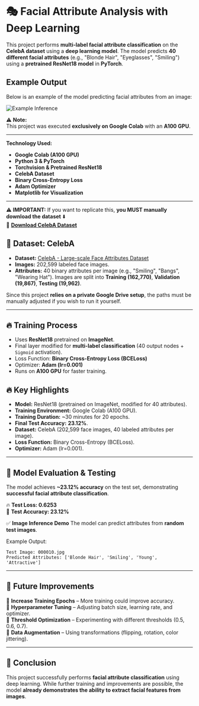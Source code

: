 
# 🎭 Facial Attribute Analysis with Deep Learning  


This project performs **multi-label facial attribute classification** on the **CelebA dataset** using a **deep learning model**. The model predicts **40 different facial attributes** (e.g., "Blonde Hair", "Eyeglasses", "Smiling") using a **pretrained ResNet18 model** in **PyTorch**.

## Example Output

Below is an example of the model predicting facial attributes from an image:

![Example Inference](https://github.com/user-attachments/assets/7139ed2c-4e43-4c53-b49c-1ed6616bddda)


⚠️ **Note:**  
This project was executed **exclusively on Google Colab** with an **A100 GPU**.  

---


**Technology Used:**  
- **Google Colab (A100 GPU)**
- **Python 3 & PyTorch**
- **Torchvision & Pretrained ResNet18**
- **CelebA Dataset**
- **Binary Cross-Entropy Loss**
- **Adam Optimizer**
- **Matplotlib for Visualization**


---
⚠️ **IMPORTANT:** If you want to replicate this, **you MUST manually download the dataset** ⬇️  
📌 **[Download CelebA Dataset](https://mmlab.ie.cuhk.edu.hk/projects/CelebA.html)**  


## 📂 **Dataset: CelebA**

- **Dataset:** [CelebA - Large-scale Face Attributes Dataset](https://mmlab.ie.cuhk.edu.hk/projects/CelebA.html)
- **Images:** 202,599 labeled face images.
- **Attributes:** 40 binary attributes per image (e.g., "Smiling", "Bangs", "Wearing Hat").
 Images are split into **Training (162,770)**, **Validation (19,867)**, **Testing (19,962)**.

Since this project **relies on a private Google Drive setup**, the paths must be manually adjusted if you wish to run it yourself.


---

## 🔥 **Training Process**
- Uses **ResNet18** pretrained on **ImageNet**.
- Final layer modified for **multi-label classification** (40 output nodes + `Sigmoid` activation).
- Loss Function: **Binary Cross-Entropy Loss (BCELoss)**
- Optimizer: **Adam (lr=0.001)**
- Runs on **A100 GPU** for faster training.


## 🔥 **Key Highlights**
- **Model:** ResNet18 (pretrained on ImageNet, modified for 40 attributes).
- **Training Environment:** Google Colab (A100 GPU).
- **Training Duration:** ~30 minutes for 20 epochs.
- **Final Test Accuracy:** **23.12%**.
- **Dataset:** CelebA (202,599 face images, 40 labeled attributes per image).
- **Loss Function:** Binary Cross-Entropy (BCELoss).
- **Optimizer:** Adam (lr=0.001).

---


## 🎯 **Model Evaluation & Testing**
The model achieves **~23.12% accuracy** on the test set, demonstrating **successful facial attribute classification**.

🔥 **Test Loss: 0.6253**  
🎯 **Test Accuracy: 23.12%**  

✅ **Image Inference Demo**
The model can predict attributes from **random test images**.

Example Output:
```
Test Image: 000010.jpg
Predicted Attributes: ['Blonde Hair', 'Smiling', 'Young', 'Attractive']
```

---


## 📌 **Future Improvements**
🔹 **Increase Training Epochs** – More training could improve accuracy.  
🔹 **Hyperparameter Tuning** – Adjusting batch size, learning rate, and optimizer.  
🔹 **Threshold Optimization** – Experimenting with different thresholds (0.5, 0.6, 0.7).  
🔹 **Data Augmentation** – Using transformations (flipping, rotation, color jittering).  

---

## 📜 **Conclusion**
This project successfully performs **facial attribute classification** using deep learning. While further training and improvements are possible, the model **already demonstrates the ability to extract facial features from images**.


